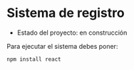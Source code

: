 # Sistema de registro

- Estado del proyecto: en construcción

Para ejecutar el sistema debes poner:

``npm install react``
